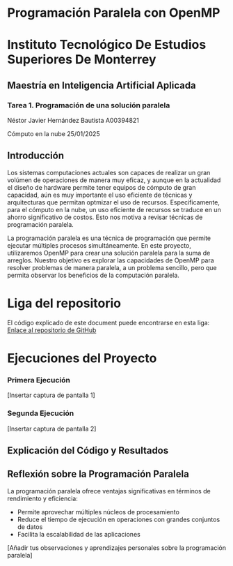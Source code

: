 # Programación Paralela con OpenMP


# Instituto Tecnológico De Estudios Superiores De Monterrey
## Maestría en Inteligencia Artificial Aplicada  
### Tarea 1. Programación de una solución paralela


Néstor Javier Hernández Bautista		A00394821

Cómputo en la nube
25/01/2025


## Introducción
Los sistemas computaciones actuales son capaces de realizar un gran volúmen de operaciones de manera muy eficaz, y aunque en la actualidad el diseño de hardware permite tener equipos de cómputo de gran capacidad, aún es muy importante el uso eficiente de técnicas y arquitecturas que permitan optmizar el uso de recursos. Especificamente, para el cómputo en la nube, un uso eficiente de recursos se traduce en un ahorro significativo de costos. Esto nos motiva a revisar técnicas de programación paralela.

La programación paralela es una técnica de programación que permite ejecutar múltiples procesos simultáneamente. En este proyecto, utilizaremos OpenMP para crear una solución paralela para la suma de arreglos. Nuestro objetivo es explorar las capacidades de OpenMP para resolver problemas de manera paralela, a un problema sencillo, pero que permita observar los beneficios de la computación paralela.

# Liga del repositorio
El código explicado de este document puede encontrarse en esta liga:
[Enlace al repositorio de GitHub](https://github.com/nestor-h/tarea1-paralela)



# Ejecuciones del Proyecto
### Primera Ejecución
[Insertar captura de pantalla 1]

### Segunda Ejecución
[Insertar captura de pantalla 2]

## Explicación del Código y Resultados


## Reflexión sobre la Programación Paralela
La programación paralela ofrece ventajas significativas en términos de rendimiento y eficiencia:
- Permite aprovechar múltiples núcleos de procesamiento
- Reduce el tiempo de ejecución en operaciones con grandes conjuntos de datos
- Facilita la escalabilidad de las aplicaciones

[Añadir tus observaciones y aprendizajes personales sobre la programación paralela]